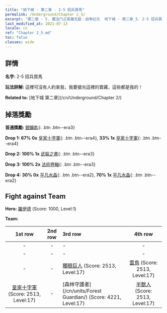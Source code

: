 ```yaml
---
title: "地下城 - 第二章 - 2-5 招兵買馬"
permalink: /Underground/Chapter 2_5/
excerpt: "第二章 - 5. 魔法门之英雄无敌：战争纪元  地下城 - 第二章_5. 2-5 招兵買馬"
last_modified_at: 2021-07-13
locale: cn
ref: "Chapter 2_5.md"
toc: false
classes: wide
---
```


## 詳情

 **名字:** 2-5 招兵買馬

 **玩法詳解:**       這裡可沒有人約束我，我要搶光這裡的寶藏，這些都是我的！

 **Related to:** [地下城 第二章](/cn/Underground/Chapter 2/)

## 掉落獎勵

 **首通獎勵:** [銀鑰匙](/cn/Items/con_693/){: .btn .btn--era3}

 **Drop 1:** **67% 0x** [皇家十字軍](/cn/Items/unt_193/){: .btn .btn--era4}, **33% 1x** [皇家十字軍](/cn/Items/unt_193/){: .btn .btn--era4}

 **Drop 2:** **100% 1x** [武裝之書](/cn/Items/mat_18/){: .btn .btn--era3}

 **Drop 3:** **100% 2x** [法術卷軸](/cn/Items/con_694/){: .btn .btn--era3}

 **Drop 4:** **30% 0x** [平凡水晶](/cn/Items/mat_11/){: .btn .btn--era2}, **70% 1x** [平凡水晶](/cn/Items/mat_11/){: .btn .btn--era2}


## Fight against Team
 **Hero:** [羅伊德](/cn/heroes/Ryland/) (Score: 1000, Level:1)

 **Team:**


  | 1st row | 2nd row | 3rd row | 4th row |
  |:----:|:----:|:----|:----:|
  | - | - | - | - |
  | - | - | - | - |
  | - | - | [獨眼巨人](/cn/units/Cyclops/) (Score: 2513, Level:17)  | [雷鳥](/cn/units/Roc/) (Score: 2513, Level:17)  |
  | [皇家十字軍](/cn/units/Swordsman/) (Score: 2513, Level:17)  | - | [森林守護者](/cn/units/Forest Guardian/) (Score: 4221, Level:17)  | [半獸人](/cn/units/Orc/) (Score: 2513, Level:17)  |


